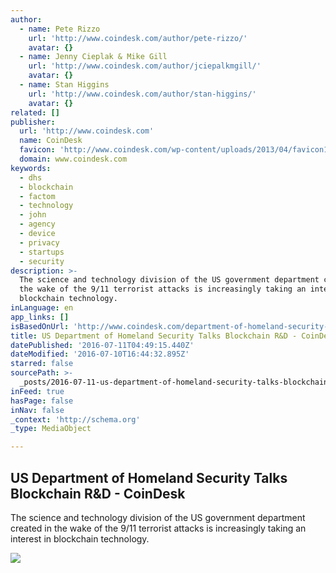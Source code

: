 ```yaml
---
author:
  - name: Pete Rizzo
    url: 'http://www.coindesk.com/author/pete-rizzo/'
    avatar: {}
  - name: Jenny Cieplak & Mike Gill
    url: 'http://www.coindesk.com/author/jciepalkmgill/'
    avatar: {}
  - name: Stan Higgins
    url: 'http://www.coindesk.com/author/stan-higgins/'
    avatar: {}
related: []
publisher:
  url: 'http://www.coindesk.com'
  name: CoinDesk
  favicon: 'http://www.coindesk.com/wp-content/uploads/2013/04/favicon1.ico?b6542b'
  domain: www.coindesk.com
keywords:
  - dhs
  - blockchain
  - factom
  - technology
  - john
  - agency
  - device
  - privacy
  - startups
  - security
description: >-
  The science and technology division of the US government department created in
  the wake of the 9/11 terrorist attacks is increasingly taking an interest in
  blockchain technology.
inLanguage: en
app_links: []
isBasedOnUrl: 'http://www.coindesk.com/department-of-homeland-security-blockchain/'
title: US Department of Homeland Security Talks Blockchain R&D - CoinDesk
datePublished: '2016-07-11T04:49:15.440Z'
dateModified: '2016-07-10T16:44:32.895Z'
starred: false
sourcePath: >-
  _posts/2016-07-11-us-department-of-homeland-security-talks-blockchain-randd-co.md
inFeed: true
hasPage: false
inNav: false
_context: 'http://schema.org'
_type: MediaObject

---
```

<article style=""><h1>US Department of Homeland Security Talks Blockchain R&amp;D - CoinDesk</h1><p>The science and technology division of the US government department created in the wake of the 9/11 terrorist attacks is increasingly taking an interest in blockchain technology.</p><img src="http://media.coindesk.com/2016/07/DHS-homeland-security-e1467914445805.jpg" /></article>